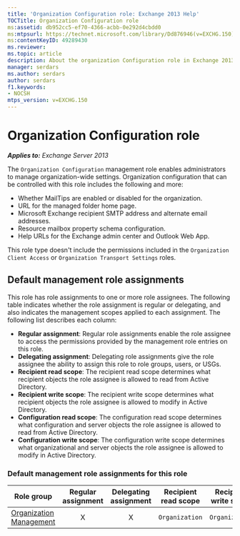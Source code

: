 ```yaml
---
title: 'Organization Configuration role: Exchange 2013 Help'
TOCTitle: Organization Configuration role
ms:assetid: db952cc5-ef70-4366-acbb-0e292d4cbdd0
ms:mtpsurl: https://technet.microsoft.com/library/Dd876946(v=EXCHG.150)
ms:contentKeyID: 49289430
ms.reviewer: 
ms.topic: article
description: About the organization Configuration role in Exchange 2013
manager: serdars
ms.author: serdars
author: serdars
f1.keywords:
- NOCSH
mtps_version: v=EXCHG.150
---
```


# Organization Configuration role

_**Applies to:** Exchange Server 2013_

The `Organization Configuration` management role enables administrators to manage organization-wide settings. Organization configuration that can be controlled with this role includes the following and more:

- Whether MailTips are enabled or disabled for the organization.
- URL for the managed folder home page.
- Microsoft Exchange recipient SMTP address and alternate email addresses.
- Resource mailbox property schema configuration.
- Help URLs for the Exchange admin center and Outlook Web App.

This role type doesn't include the permissions included in the `Organization Client Access` or `Organization Transport Settings` roles.

## Default management role assignments

This role has role assignments to one or more role assignees. The following table indicates whether the role assignment is regular or delegating, and also indicates the management scopes applied to each assignment. The following list describes each column:

- **Regular assignment**: Regular role assignments enable the role assignee to access the permissions provided by the management role entries on this role.
- **Delegating assignment**: Delegating role assignments give the role assignee the ability to assign this role to role groups, users, or USGs.
- **Recipient read scope**: The recipient read scope determines what recipient objects the role assignee is allowed to read from Active Directory.
- **Recipient write scope**: The recipient write scope determines what recipient objects the role assignee is allowed to modify in Active Directory.
- **Configuration read scope**: The configuration read scope determines what configuration and server objects the role assignee is allowed to read from Active Directory.
- **Configuration write scope**: The configuration write scope determines what organizational and server objects the role assignee is allowed to modify in Active Directory.

### Default management role assignments for this role

|Role group|Regular assignment|Delegating assignment|Recipient read scope|Recipient write scope|Configuration read scope|Configuration write scope|
|---|:---:|:---:|---|---|---|---|
|[Organization Management](organization-management-exchange-2013-help.md)|X|X|`Organization`|`Organization`|`OrganizationConfig`|`OrganizationConfig`|
